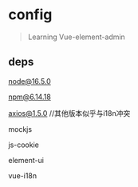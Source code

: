 # config

> Learning Vue-element-admin

## deps
node@16.5.0

npm@6.14.18

axios@1.5.0 //其他版本似乎与i18n冲突

mockjs

js-cookie

element-ui

vue-i18n
